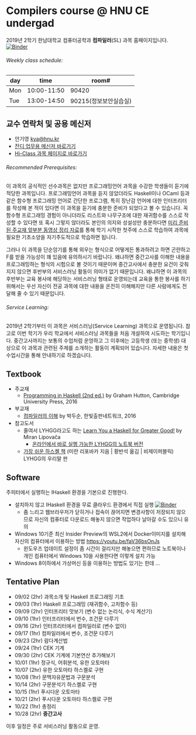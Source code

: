 # Compilers course @ HNU CE undergad
2019년 2학기 한남대학교 컴퓨터공학과 **컴파일러**(SL) 과목 홈페이지입니다. [![Binder](https://mybinder.org/badge_logo.svg)](https://mybinder.org/v2/gh/hnu-pl/compiler2019fall/master?urlpath=lab)
###### Weekly class schedule:
| day |   time      | room#  |
|-----|-------------|--------|
| Mon | 10:00-11:50 | 90420  |
| Tue | 13:00-14:50 | 90215(정보보안실습실)  |

## 교수 연락처 및 공용 메신저
* 안기영 kya@hnu.kr
* [잔디 업무용 메신저 바로가기](https://compiler2019.jandi.com/)
* [Hi-Class 과목 페이지로 바로가기](https://hiclass.hannam.ac.kr/courses/9200)

###### Recommended Prerequisites:
이 과목의 공식적인 선수과목은 없지만 프로그래밍언어 과목을 수강한 학생들이 듣기에 적당한 과목입니다.
프로그래밍언어 과목을 듣지 않았더라도 Haskell이나 OCaml 등과 같은 함수형 프로그래밍 언어로 간단한 프로그램,
특히 장난감 언어에 대한 인터프리터를 작성해 본 적이 있다면 이 과목을 듣기에 충분한 준비가 되었다고 볼 수 있습니다.
꼭 함수형 프로그래밍 경험이 아니더라도 리스트와 나무구조에 대한 재귀함수를 스스로 작성할 수 있다면
또 혹시 그렇지 않더라도 본인의 의지와 성설성만 충분하다면 [미리 준비된 주교재 앞부분 동영상 정리 자료](https://loom.com/share/folder/3be2bf727d6c4c0e85d35f6c81db7dbb)를 통해
학기 시작한 첫주에 스스로 학습하여 과목에 필요한 기초소양을 자기주도적으로 학습하면 됩니다.

그러나 이 과목을 단순암기를 통해 외우는 형식으로 어떻게든 통과하려고 하면 곤란하고 F를 받을 가능성이 꽤 있음에 유의하시기 바랍니다.
왜냐하면 중간고사를 이해한 내용을 프로그래밍하는 형식의 시험으로 볼 것이기 때문이며 중간고사에서 충분한 요건이 갖춰지지 않으면
후반부의 서비스러닝 활동이 의미가 없기 때문입니다. 왜냐하면 이 과목의 후반부는 교육 봉사에 해당하는 서비스러닝 형태로 운영되는데
교육을 통한 봉사를 하기 위해서는 우선 자신이 전공 과목에 대한 내용을 온전히 이해해지만 다른 사람에게도 전달해 줄 수 있기 때문입니다.

###### Service Learning:
2019년 2학기부터 이 과목은 서비스러닝(Service Learning) 과목으로 운영됩니다.
참고로 이번 학기가 우리 학교에서 서비스러닝 과목들을 처음 개설하여 시도하는 학기입니다.
중간고사까지는 보통의 수업처럼 운엉하고 그 이후에는 고등학생 (또는 중학생) 대상으로
이 과목과 관련된 주제를 소개하는 활동이 계획되어 있습니다.
자세한 내용은 첫 수업시간을 통해 안내하기로 하겠습니다.

## Textbook
* 주교재
    - [Programming in Haskell (2nd ed.)](http://www.cs.nott.ac.uk/~pszgmh/pih.html) by Graham Hutton, Cambridge University Press, 2016
* 부교재
    - [컴파일러의 이해](http://www.hanbit.co.kr/store/books/look.php?p_code=B4565472056) by 박두순, 한빛출판네트워크, 2016
* 참고도서
    - 줄여서 LYHGG라고도 하는 [Learn You a Haskell for Greater Good!](http://learnyouahaskell.com/) by Miran Lipovača
        * [온라인에서 바로 실행 가능한 LYHGG의 노트북 버전](https://github.com/jamesdbrock/learn-you-a-haskell-notebook)
    - [가장 쉬운 하스켈 책](http://www.kyobobook.co.kr/product/detailViewKor.laf?barcode=9788994774619)
      (미란 리포바카 지음 | 황반석 옮김 | 비제이퍼블릭) LYHGG의 우리말 판

## Software
주피터에서 실행하는 IHaskell 환경을 기본으로 진행한다.
 * 설치하지 않고 IHaskell 환경을 무료 클라우드 환경에서 직접 실행
 [![Binder](https://mybinder.org/badge_logo.svg)](https://mybinder.org/v2/gh/hnu-pl/compiler2019fall/master?urlpath=lab)
     - 좀 느리고 웹브라우저가 닫히거나 접속이 끊어지면 변경사항이 저장되지 않으므로 자신의 컴퓨터로 다운로드 해놓지 않으면 작업하다 날아갈 수도 있으니 유의
 * Windows 10기준 최신 Insider Preview의 WSL2에서 Docker이미지를 설치해 자신의 컴퓨터에서 이용하는 방법 https://youtu.be/faV36bsOnJs
     - 윈도우즈 업데이트 설정이 좀 시간이 걸리지만 해놓으면 편하므로 노트북이나 개인 컴퓨터에서 Windows 10을 사용한다면 이렇게 설치 가능
 * Windows 8이하에서 가상머신 등을 이용하는 방법도 있기는 한데 ...

## Tentative Plan
 * 09/02 (2hr) 과목소개 및 Haskell 프로그래밍 기초
 * 09/03 (1hr) Haskell 프로그래밍 (재귀함수, 고차함수 등)
 * 09/09 (2hr) 인터프리터 맛보기 (변수 없는 논리식, 수식 계산기)
 * 09/10 (1hr) 인터프리터에서 번수, 조건문 다루기
 * 09/16 (2hr) 인터프리터에서 컴파일러로 (변수 없이)
 * 09/17 (1hr) 컴파일러에서 변수, 조건문 다루기
 * 09/23 (2hr) 람다계산법
 * 09/24 (1hr) CEK 기계
 * 09/30 (2hr) CEK 기계에 기본연산 추가해보기
 * 10/01 (1hr) 정규식, 어휘분석, 유한 오토마타
 * 10/07 (2hr) 유한 오토마타 하스켈로 구현
 * 10/08 (1hr) 문맥자유문법과 구문분석
 * 10/14 (2hr) 구문분석기 하스켈로 구현
 * 10/15 (1hr) 푸시다운 오토마타
 * 10/21 (2hr) 푸시다운 오토마타 하스켈로 구현
 * 10/22 (1hr) 총정리
 * 10/28 (2hr) **중간고사**

이후 일정은 주로 서비스러닝 활동으로 운영.
